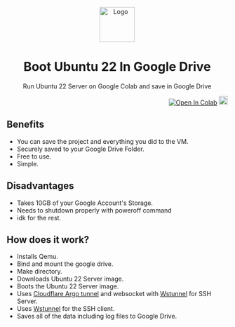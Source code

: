 <p align="center"><img src="https://raw.githubusercontent.com/rdpmakers/freeroot-KVM/refs/heads/main/ipynb/images.jpeg" alt="Logo" height="80"/></p>
<h1 align="center">Boot Ubuntu 22 In Google Drive</h1>
<p align="center">Run Ubuntu 22 Server on Google Colab and save in Google Drive</p>
<p align="right">
  <a href="https://colab.research.google.com/github/rdpmakers/freeroot-KVM/blob/main/ipynb/BootUbuntu22-GDrive.ipynb" target="_parent"><img src="https://colab.research.google.com/assets/colab-badge.svg" alt="Open In Colab"></a>
  <a download href="https://raw.githubusercontent.com/rdpmakers/freeroot-KVM/refs/heads/main/ipynb/BootUbuntu22-GDrive.ipynb" target="_parent"><img src="https://cdn-icons-png.flaticon.com/128/10741/10741247.png" alt="Download" width="20" height="20"></a> 
</p>

## Benefits
- You can save the project and everything you did to the VM.
- Securely saved to your Google Drive Folder.
- Free to use.
- Simple.

## Disadvantages
- Takes 10GB of your Google Account's Storage.
- Needs to shutdown properly with poweroff command
- idk for the rest.

## How does it work?
- Installs Qemu.
- Bind and mount the google drive.
- Make directory.
- Downloads Ubuntu 22 Server image.
- Boots the Ubuntu 22 Server image.
- Uses [Cloudflare Argo tunnel](https://github.com/cloudflare/cloudflared) and websocket with [Wstunnel](https://github.com/erebe/wstunnel) for SSH Server.
- Uses [Wstunnel](https://github.com/erebe/wstunnel) for the SSH client.
- Saves all of the data including log files to Google Drive.

